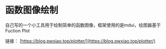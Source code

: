 # 函数图像绘制

自己写的一个小工具用于绘制简单的函数图像，框架使用的是mdui，绘图器基于Fuction Plot

链接：
[https://blog.pwxiao.top/plotter/](https://blog.pwxiao.top/plotter/)